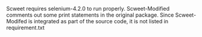 Scweet requires selenium-4.2.0 to run properly.
Scweet-Modified comments out some print statements in the original package. 
Since Scweet-Modifed is integrated as part of the source code, it is not listed in requirement.txt

